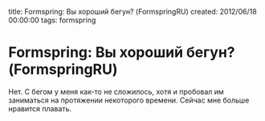 title: Formspring: Вы хороший бегун? (FormspringRU)
created: 2012/06/18 00:00:00
tags: formspring

# Formspring: Вы хороший бегун? (FormspringRU)


Нет. С бегом у меня как-то не сложилось, хотя и пробовал им заниматься на протяжении некоторого времени. Сейчас мне больше нравится плавать.